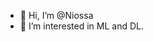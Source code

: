 - 👋 Hi, I’m @Niossa
- 👀 I’m interested in ML and DL.


<!---
Niossa/Niossa is a ✨ special ✨ repository because its `README.md` (this file) appears on your GitHub profile.
You can click the Preview link to take a look at your changes.
--->
